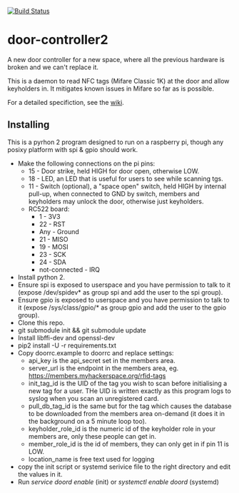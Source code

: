 [![Build Status](https://travis-ci.org/somakeit/door-controller2.svg?branch=master)](https://travis-ci.org/somakeit/door-controller2)
# door-controller2
A new door controller for a new space, where all the previous hardware is broken and we can't replace it.

This is a daemon to read NFC tags (Mifare Classic 1K) at the door and allow keyholders in.
It mitigates known issues in Mifare so far as is possible.

For a detailed specifiction, see the [wiki](https://wiki.somakeit.org.uk/wiki/The_Door).

## Installing
This is a pyrhon 2 program designed to run on a raspberry pi, though any posixy platform with spi & gpio should work.

* Make the following connections on the pi pins:
    * 15 - Door strike, held HIGH for door open, otherwise LOW.
    * 18 - LED, an LED that is useful for users to see while scanning tgs.
    * 11 - Switch (optional), a "space open" switch, held HIGH by internal pull-up, when connected to GND by switch, members and keyholders may unlock the door, otherwise just keyholders.
    * RC522 board:
        * 1 - 3V3
        * 22 - RST
        * Any - Ground
        * 21 - MISO
        * 19 - MOSI
        * 23 - SCK
        * 24 - SDA
        * not-connected - IRQ
* Install python 2.
* Ensure spi is exposed to userspace and you have permission to talk to it (expose /dev/spidev\* as group spi and add the user to the spi group).
* Ensure gpio is exposed to userspace and you have permission to talk to it (expose /sys/class/gpio/\* as group gpio and add the user to the gpio group).
* Clone this repo.
* git submodule init && git submodule update
* Install libffi-dev and openssl-dev
* pip2 install -U -r requirements.txt
* Copy doorrc.example to doorrc and replace settings:
    * api_key is the api_secret set in the members area.
    * server_url is the endpoint in the members area, eg. https://members.myhackerspace.org/rfid-tags
    * init_tag_id is the UID of the tag you wish to scan before initialising a new tag for a user. THe UID is written exactly as this program logs to syslog when you scan an unregistered card.
    * pull_db_tag_id is the same but for the tag which causes the database to be downloaded from the members area on-demand (it does it in the background on a 5 minute loop too).
    * keyholder_role_id is the numeric id of the keyholder role in your members are, only these people can get in.
    * member_role_id is the id of members, they can only get in if pin 11 is LOW.
    * location_name is free text used for logging
* copy the init script or systemd serivice file to the right directory and edit the values in it.
* Run *service doord enable* (init) or *systemctl enable doord* (systemd)
